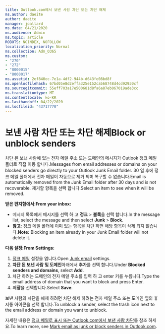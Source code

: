 ```yaml
---
title: Outlook.com에서 보낸 사람 차단 또는 차단 해제
ms.author: daeite
author: daeite
manager: joallard
ms.date: 04/21/2020
ms.audience: Admin
ms.topic: article
ROBOTS: NOINDEX, NOFOLLOW
localization_priority: Normal
ms.collection: Adm_O365
ms.custom:
- "270"
- "272"
- "8000015"
- "8000017"
ms.assetid: 2ef840ec-7e1a-4df2-944b-d643fe08bd8f
ms.openlocfilehash: 67bd05e8d2effa325e152ca568748d4cd92930cf
ms.sourcegitcommit: 55eff703a17e500681d8fa6a87eb067019ade3cc
ms.translationtype: MT
ms.contentlocale: ko-KR
ms.lasthandoff: 04/22/2020
ms.locfileid: "43717770"
---
```

# <a name="block-or-unblock-senders"></a><span data-ttu-id="f1dfb-102">보낸 사람 차단 또는 차단 해제</span><span class="sxs-lookup"><span data-stu-id="f1dfb-102">Block or unblock senders</span></span>

<span data-ttu-id="f1dfb-103">차단 된 보낸 사람에 있는 전자 메일 주소 또는 도메인의 메시지가 Outlook 정크 메일 폴더로 직접 이동 합니다.</span><span class="sxs-lookup"><span data-stu-id="f1dfb-103">Messages from email addresses or domains on your blocked senders go directly to your Outlook Junk Email folder.</span></span> <span data-ttu-id="f1dfb-104">30 일 후에 정크 메일 폴더에서 전자 메일이 자동으로 제거 되며 복구할 수 없습니다.</span><span class="sxs-lookup"><span data-stu-id="f1dfb-104">Email is automatically removed from the Junk Email folder after 30 days and is not recoverable.</span></span> <span data-ttu-id="f1dfb-105">제거할 항목을 선택 합니다.</span><span class="sxs-lookup"><span data-stu-id="f1dfb-105">Select an item to see when it will be removed.</span></span>

<span data-ttu-id="f1dfb-106">**받은 편지함에서:**</span><span class="sxs-lookup"><span data-stu-id="f1dfb-106">**From your inbox:**</span></span>

- <span data-ttu-id="f1dfb-107">메시지 목록에서 메시지를 선택 하 고 **정크** > **블록**을 선택 합니다.</span><span class="sxs-lookup"><span data-stu-id="f1dfb-107">In the message list, select the message and then select **Junk** > **Block**.</span></span>
- <span data-ttu-id="f1dfb-108">**참고:** 정크 메일 폴더에 이미 있는 항목을 차단 하면 해당 항목이 삭제 되지 않습니다.</span><span class="sxs-lookup"><span data-stu-id="f1dfb-108">**Note:** Blocking an item already in your Junk Email folder will not delete it.</span></span>

<span data-ttu-id="f1dfb-109">**다음 설정:**</span><span class="sxs-lookup"><span data-stu-id="f1dfb-109">**From Settings:**</span></span>

1. <span data-ttu-id="f1dfb-110">[정크 메일](https://outlook.live.com/mail/options/mail/junkEmail) 설정을 엽니다.</span><span class="sxs-lookup"><span data-stu-id="f1dfb-110">Open [Junk email](https://outlook.live.com/mail/options/mail/junkEmail) settings.</span></span>
2. <span data-ttu-id="f1dfb-111">**차단 된 보낸 사람 및 도메인**아래에서 **추가**를 선택 합니다.</span><span class="sxs-lookup"><span data-stu-id="f1dfb-111">Under **Blocked senders and domains**, select **Add**.</span></span>
3. <span data-ttu-id="f1dfb-112">차단 하려는 도메인의 전자 메일 주소를 입력 하 고 enter 키를 누릅니다.</span><span class="sxs-lookup"><span data-stu-id="f1dfb-112">Type the email address of domain that you want to block and press Enter.</span></span>
4. <span data-ttu-id="f1dfb-113">**저장**을 선택합니다.</span><span class="sxs-lookup"><span data-stu-id="f1dfb-113">Select **Save**.</span></span>

<span data-ttu-id="f1dfb-114">보낸 사람의 차단을 해제 하려면 차단 해제 하려는 전자 메일 주소 또는 도메인 옆의 휴지통 아이콘을 선택 합니다.</span><span class="sxs-lookup"><span data-stu-id="f1dfb-114">To unblock a sender, select the trash icon next to the email address or domain you want to unblock.</span></span>

<span data-ttu-id="f1dfb-115">자세한 내용은 [정크 메일로 표시 또는 Outlook.com에서 보낸 사람 차단](https://support.office.com/article/a3ece97b-82f8-4a5e-9ac3-e92fa6427ae4?wt.mc_id=Office_Outlook_com_Alchemy)를 참조 하세요.</span><span class="sxs-lookup"><span data-stu-id="f1dfb-115">To learn more, see [Mark email as junk or block senders in Outlook.com](https://support.office.com/article/a3ece97b-82f8-4a5e-9ac3-e92fa6427ae4?wt.mc_id=Office_Outlook_com_Alchemy).</span></span>
